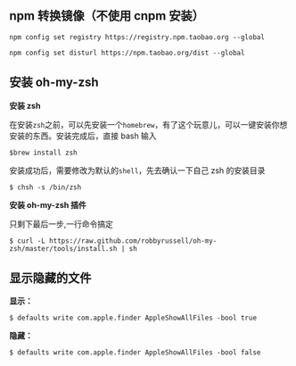 ## npm 转换镜像（不使用 cnpm 安装）

```
npm config set registry https://registry.npm.taobao.org --global
```

```
npm config set disturl https://npm.taobao.org/dist --global
```

## 安装 oh-my-zsh

**安装 zsh**

在安装`zsh`之前，可以先安装一个`homebrew`，有了这个玩意儿，可以一键安装你想安装的东西。安装完成后，直接 bash 输入

```
$brew install zsh
```

安装成功后，需要修改为默认的`shell`，先去确认一下自己 zsh 的安装目录

```
$ chsh -s /bin/zsh
```

**安装 oh-my-zsh 插件**

只剩下最后一步,一行命令搞定

```
$ curl -L https://raw.github.com/robbyrussell/oh-my-zsh/master/tools/install.sh | sh
```

## 显示隐藏的文件

**显示：**

```
$ defaults write com.apple.finder AppleShowAllFiles -bool true
```

**隐藏：**

```
$ defaults write com.apple.finder AppleShowAllFiles -bool false
```
